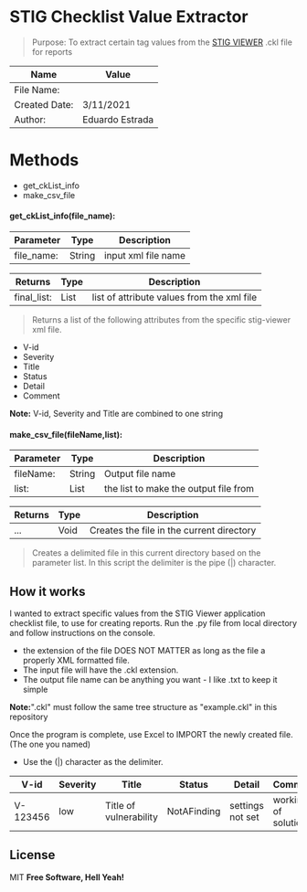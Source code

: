 # STIG Checklist Value Extractor
> Purpose: To extract certain tag values from the [STIG VIEWER](https://public.cyber.mil/stigs/srg-stig-tools/) .ckl file for reports 


| Name | Value |
| ------ | ------ |
| File Name: |   |
| Created Date: | 3/11/2021 |
| Author: | Eduardo Estrada|


# Methods
- get_ckList_info
- make_csv_file

#### get_ckList_info(file_name):

| Parameter | Type | Description |
| ------ | ------ |------ |
| file_name: |  String | input xml file name
    
| Returns | Type | Description |
| ------ | ------ |------ |
| final_list: |  List | list of attribute values from the xml file


> Returns a list of the following attributes from the specific stig-viewer xml file.

- V-id
- Severity
- Title
- Status
- Detail
- Comment
	
	
**Note:** V-id, Severity and Title are combined to one string


#### make_csv_file(fileName,list):

| Parameter | Type | Description |
| ------ | ------ |------ |
| fileName: |  String | Output file name
| list: |  List | the list to make the output file from

| Returns | Type | Description |
| ------ | ------ |------ |
| ...  | Void | Creates the file in the current directory

> Creates a delimited file in this current directory based on the parameter list. In this script the delimiter is the pipe (|) character.

## How it works
I wanted to extract specific values from the STIG Viewer application checklist file, to use for creating reports.
Run the .py file from local directory and follow instructions on the console.
- the extension of the file DOES NOT MATTER as long as the file a properly XML formatted file.
- The input file will have the .ckl extension.
- The output file name can be anything you want - I like .txt to keep it simple

**Note:**".ckl" must follow the same tree structure as "example.ckl" in this repository

Once the program is complete, use Excel to IMPORT the newly created file. (The one you named)
- Use the (|) character as the delimiter.

| V-id     | Severity |         Title          | Status      |     Detail      |      Comment        |
| ---------| ---------| -----------------------| ------------| ----------------|  -------------------|
| V-123456 | low      | Title of vulnerability | NotAFinding |settings not set | working of solution!



## License
MIT
**Free Software, Hell Yeah!**
